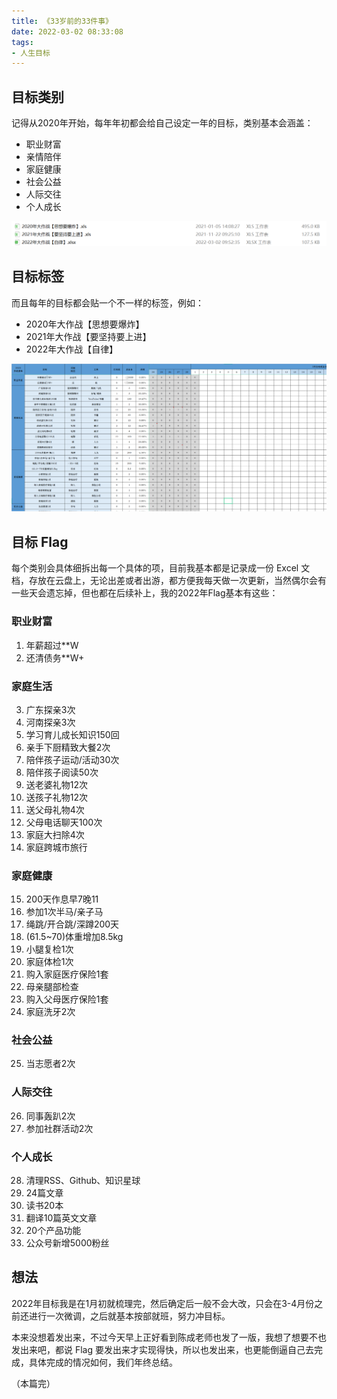 ```yaml
---
title: 《33岁前的33件事》
date: 2022-03-02 08:33:08
tags:
- 人生目标
---
```



## 目标类别

记得从2020年开始，每年年初都会给自己设定一年的目标，类别基本会涵盖：

- 职业财富
- 亲情陪伴
- 家庭健康
- 社会公益
- 人际交往
- 个人成长

![2022年大作战【自律】](/images/post/live/goal/my-33-before-33-001.png)

## 目标标签

而且每年的目标都会贴一个不一样的标签，例如：

- 2020年大作战【思想要爆炸】
- 2021年大作战【要坚持要上进】
- 2022年大作战【自律】

![目标标签](/images/post/live/goal/my-33-before-33-002.png)

## 目标 Flag

每个类别会具体细拆出每一个具体的项，目前我基本都是记录成一份 Excel 文档，存放在云盘上，无论出差或者出游，都方便我每天做一次更新，当然偶尔会有一些天会遗忘掉，但也都在后续补上，我的2022年Flag基本有这些：

### 职业财富

1. 年薪超过**W
2. 还清债务**W+

### 家庭生活

3. 广东探亲3次
4. 河南探亲3次
5. 学习育儿成长知识150回
6. 亲手下厨精致大餐2次
7. 陪伴孩子运动/活动30次
8. 陪伴孩子阅读50次
9. 送老婆礼物12次
10. 送孩子礼物12次
11. 送父母礼物4次
12. 父母电话聊天100次
13. 家庭大扫除4次
14. 家庭跨城市旅行

### 家庭健康

15. 200天作息早7晚11
16. 参加1次半马/亲子马
17. 绳跳/开合跳/深蹲200天
18. (61.5~70)体重增加8.5kg
19. 小腿复检1次
20. 家庭体检1次
21. 购入家庭医疗保险1套
22. 母亲腿部检查
23. 购入父母医疗保险1套
24. 家庭洗牙2次

### 社会公益

25. 当志愿者2次

### 人际交往

26. 同事轰趴2次
27. 参加社群活动2次

### 个人成长

28. 清理RSS、Github、知识星球
29. 24篇文章
30. 读书20本
31. 翻译10篇英文文章
32. 20个产品功能
33. 公众号新增5000粉丝

## 想法

2022年目标我是在1月初就梳理完，然后确定后一般不会大改，只会在3-4月份之前还进行一次微调，之后就基本按部就班，努力冲目标。

本来没想着发出来，不过今天早上正好看到陈成老师也发了一版，我想了想要不也发出来吧，都说 Flag 要发出来才实现得快，所以也发出来，也更能倒逼自己去完成，具体完成的情况如何，我们年终总结。

（本篇完）
